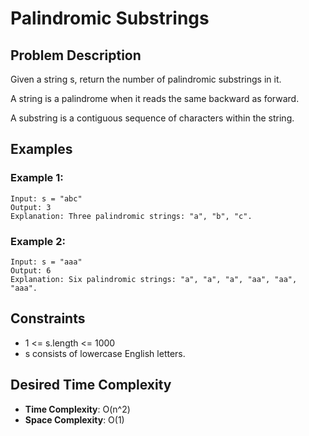 # Palindromic Substrings

## Problem Description

Given a string s, return the number of palindromic substrings in it.

A string is a palindrome when it reads the same backward as forward.

A substring is a contiguous sequence of characters within the string.

## Examples

### Example 1:

```
Input: s = "abc"
Output: 3
Explanation: Three palindromic strings: "a", "b", "c".
```

### Example 2:

```
Input: s = "aaa"
Output: 6
Explanation: Six palindromic strings: "a", "a", "a", "aa", "aa", "aaa".
```

## Constraints

- 1 <= s.length <= 1000
- s consists of lowercase English letters.

## Desired Time Complexity

- **Time Complexity**: O(n^2)
- **Space Complexity**: O(1)
